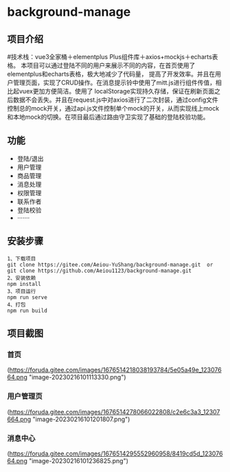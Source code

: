# background-manage

## 项目介绍

#技术栈：vue3全家桶＋elementplus Plus组件库＋axios+mockjs＋echarts表格。
本项目可以通过登陆不同的用户来展示不同的内容，在首页使用了elementplus和echarts表格，极大地减少了代码量，
提高了开发效率。并且在用户管理页面，实现了CRUD操作。在消息提示铃中使用了mitt.js进行组件传值，相比起vuex更加方便简洁。使用了 localStorage实现持久存储，保证在刷新页面之后数据不会丢失。并且在request.js中对axios进行了二次封装，通过config文件控制总的mock开关，通过api.js文件控制单个mock的开关，从而实现线上mock和本地mock的切换。在项目最后通过路由守卫实现了基础的登陆校验功能。



## 功能

- 登陆/退出
- 用户管理
- 商品管理
- 消息处理
- 权限管理
- 联系作者
- 登陆校验
- ·······



## 安装步骤

```
1、下载项目
git clone https://gitee.com/Aeiou-YuShang/background-manage.git  or  git clone https://github.com/Aeiou1123/background-manage.git
2、安装依赖
npm install
3、项目运行
npm run serve
4、打包
npm run build
```



## 项目截图

### 首页

(https://foruda.gitee.com/images/1676514218038193784/5e05a49e_12307664.png "image-20230216101113330.png")



### 用户管理页

(https://foruda.gitee.com/images/1676514278066022808/c2e6c3a3_12307664.png "image-20230216101201807.png")



### 消息中心

(https://foruda.gitee.com/images/1676514295552960958/8419cd5d_12307664.png "image-20230216101236825.png")

